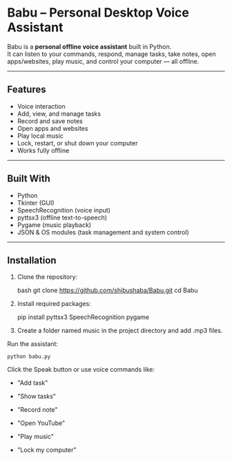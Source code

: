 # Babu – Personal Desktop Voice Assistant

Babu is a **personal offline voice assistant** built in Python.  
It can listen to your commands, respond, manage tasks, take notes, open apps/websites, play music, and control your computer — all offline.

---

## Features

- Voice interaction  
- Add, view, and manage tasks  
- Record and save notes  
- Open apps and websites  
- Play local music  
- Lock, restart, or shut down your computer  
- Works fully offline  

---

## Built With

- Python  
- Tkinter (GUI)  
- SpeechRecognition (voice input)  
- pyttsx3 (offline text-to-speech)  
- Pygame (music playback)  
- JSON & OS modules (task management and system control)  

---

## Installation

1. Clone the repository:

   bash
   git clone https://github.com/shibushaba/Babu.git
   cd Babu


2. Install required packages:

   pip install pyttsx3 SpeechRecognition pygame

3. Create a folder named music in the project directory and add .mp3 files.


 Run the assistant:

    python babu.py


Click the Speak button or use voice commands like:

- "Add task"

- "Show tasks"

- "Record note"

- "Open YouTube"

- "Play music"

- "Lock my computer"
